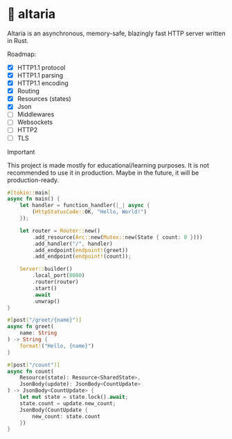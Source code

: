# 🌌️ altaria

Altaria is an asynchronous, memory-safe, blazingly fast HTTP server written in Rust.

Roadmap:
- [x] HTTP1.1 protocol
- [x] HTTP1.1 parsing
- [x] HTTP1.1 encoding
- [x] Routing
- [x] Resources (states)
- [x] Json
- [ ] Middlewares
- [ ] Websockets
- [ ] HTTP2
- [ ] TLS

> [!IMPORTANT]  
> This project is made mostly for educational/learning purposes. It is not recommended to use it in production. Maybe in the future, it will be production-ready.

```rust
#[tokio::main]
async fn main() {
    let handler = function_handler(|_| async {
        (HttpStatusCode::OK, "Hello, World!")
    });

    let router = Router::new()
        .add_resource(Arc::new(Mutex::new(State { count: 0 })))
        .add_handler("/", handler)
        .add_endpoint(endpoint!(greet))
        .add_endpoint(endpoint!(count));

    Server::builder()
        .local_port(8080)
        .router(router)
        .start()
        .await
        .unwrap()
}

#[post("/greet/{name}")]
async fn greet(
    name: String
) -> String {
    format!("Hello, {name}")
}

#[post("/count")]
async fn count(
    Resource(state): Resource<SharedState>,
    JsonBody(update): JsonBody<CountUpdate>
) -> JsonBody<CountUpdate> {
    let mut state = state.lock().await;
    state.count = update.new_count;
    JsonBody(CountUpdate {
        new_count: state.count
    })
}
```
